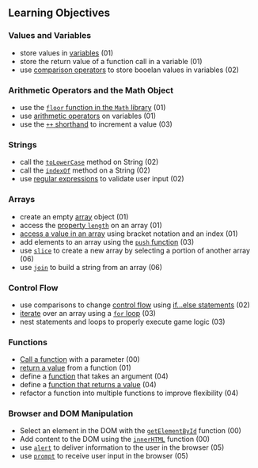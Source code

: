 ## Learning Objectives

### Values and Variables
- store values in [variables](https://developer.mozilla.org/en-US/docs/Web/JavaScript/Guide/Values,_variables,_and_literals#Declaring_variables) (01)
- store the return value of a function call in a variable (01)
- use [comparison operators](https://developer.mozilla.org/en-US/docs/Web/JavaScript/Reference/Operators/Comparison_Operators) to store booelan values in variables (02)

### Arithmetic Operators and the Math Object
- use the [`floor` function in the `Math` library](https://developer.mozilla.org/en-US/docs/Web/JavaScript/Reference/Global_Objects/Math/floor) (01)
- use [arithmetic operators](https://developer.mozilla.org/en-US/docs/Web/JavaScript/Reference/Operators/Arithmetic_Operators) on variables (01)
- use the [`++` shorthand](https://developer.mozilla.org/en-US/docs/Web/JavaScript/Guide/Expressions_and_Operators#Arithmetic_operators) to increment a value (03)

### Strings
- call the [`toLowerCase`](https://developer.mozilla.org/en-US/docs/Web/JavaScript/Reference/Global_Objects/String/toLowerCase) method on String (02)
- call the [`indexOf`](https://developer.mozilla.org/en-US/docs/Web/JavaScript/Reference/Global_Objects/String/indexOf) method on a String (02)
- use [regular expressions](https://developer.mozilla.org/en-US/docs/Web/JavaScript/Guide/Regular_Expressions) to validate user input (02)

### Arrays
- create an empty [array](https://developer.mozilla.org/en-US/docs/Web/JavaScript/Reference/Global_Objects/Array#Example.3A_Creating_an_array) object (01)
- access the [property `length`](https://developer.mozilla.org/en-US/docs/Web/JavaScript/Reference/Global_Objects/Array/length) on an array (01)
- [access a value in an array](https://developer.mozilla.org/en-US/docs/Web/JavaScript/Reference/Global_Objects/Array#Accessing_array_elements) using bracket notation and an index (01)
- add elements to an array using the [`push` function](https://developer.mozilla.org/en-US/docs/Web/JavaScript/Reference/Global_Objects/Array/push) (03)
- use [`slice`](https://developer.mozilla.org/en-US/docs/Web/JavaScript/Reference/Global_Objects/Array/slice) to create a new array by selecting a portion of another array (06)
- use [`join`](https://developer.mozilla.org/en-US/docs/Web/JavaScript/Reference/Global_Objects/Array/join) to build a string from an array (06)

### Control Flow
- use comparisons to change [control flow](https://developer.mozilla.org/en-US/docs/Web/JavaScript/Guide/Statements) using [if...else statements](https://developer.mozilla.org/en-US/docs/Web/JavaScript/Reference/Statements/if...else) (02)
- [iterate](https://developer.mozilla.org/en-US/docs/Web/JavaScript/Guide/Statements#for_Statement) over an array using a [`for` loop](https://developer.mozilla.org/en-US/docs/Web/JavaScript/Reference/Statements/for) (03)
- nest statements and loops to properly execute game logic (03)

### Functions 
- [Call a function](https://developer.mozilla.org/en-US/docs/Web/JavaScript/Guide/Functions#Calling_functions) with a parameter (00)
- [return a value](https://developer.mozilla.org/en-US/docs/Web/JavaScript/Reference/Functions_and_function_scope#Example:_Returning_a_formatted_number) from a function (01)
- define a [function](https://developer.mozilla.org/en-US/docs/Web/JavaScript/Guide/Functions#Defining_functions) that takes an argument (04)
- define a [function that returns a value](https://developer.mozilla.org/en-US/docs/Web/JavaScript/Reference/Functions_and_function_scope#Example:_Returning_a_formatted_number) (04)
- refactor a function into multiple functions to improve flexibility (04)

### Browser and DOM Manipulation
- Select an element in the DOM with the [`getElementById`](https://developer.mozilla.org/en-US/docs/Web/API/document.getElementById) function (00)
- Add content to the DOM using the [`innerHTML`](https://developer.mozilla.org/en-US/docs/Web/API/Element.innerHTML) function (00)
- use [`alert`](https://developer.mozilla.org/en-US/docs/Web/API/Window.alert) to deliver information to the user in the browser (05)
- use [`prompt`](https://developer.mozilla.org/en-US/docs/Web/API/Window.prompt) to receive user input in the browser (05)
